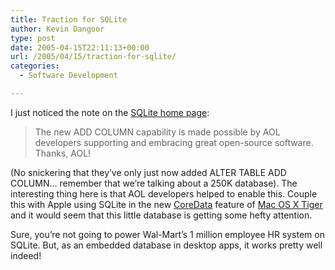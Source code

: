 ```yaml
---
title: Traction for SQLite
author: Kevin Dangoor
type: post
date: 2005-04-15T22:11:13+00:00
url: /2005/04/15/traction-for-sqlite/
categories:
  - Software Development

---
```

I just noticed the note on the [SQLite home page][1]:

> The new ADD COLUMN capability is made possible by AOL developers supporting and embracing great open-source software. Thanks, AOL!

(No snickering that they&#8217;ve only just now added ALTER TABLE ADD COLUMN&#8230; remember that we&#8217;re talking about a 250K database). The interesting thing here is that AOL developers helped to enable this. Couple this with Apple using SQLite in the new [CoreData][2] feature of [Mac OS X Tiger][3] and it would seem that this little database is getting some hefty attention.

Sure, you&#8217;re not going to power Wal-Mart&#8217;s 1 million employee HR system on SQLite. But, as an embedded database in desktop apps, it works pretty well indeed!

 [1]: http://www.sqlite.org/ "SQLite home page"
 [2]: http://developer.apple.com/macosx/tiger/coredata.html
 [3]: http://www.amazon.com/exec/obidos/ASIN/B0002G71T0/blueskyonmars-20
